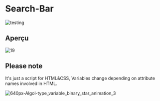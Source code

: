 # Search-Bar

![testing](https://user-images.githubusercontent.com/80814790/236744152-52a8ff3d-bdf2-4ec5-bfbd-b9931da121ff.gif)
<br>

## Aperçu

![19](https://user-images.githubusercontent.com/80814790/236743906-25e13dbb-fd42-4f41-803b-301ef75ddda3.gif)

## Please note
It's just a script for HTML&CSS, Variables change depending on attribute names involved in HTML.

![640px-Algol-type_variable_binary_star_animation_3](https://user-images.githubusercontent.com/80814790/236746551-f938d33e-98f0-4d8b-adbb-621e53f949eb.gif)

